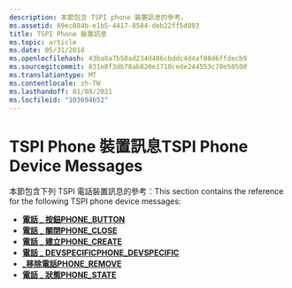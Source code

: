 ```yaml
---
description: 本節包含 TSPI phone 裝置訊息的參考。
ms.assetid: 69ec084b-e1b5-4417-8584-deb22ff5d893
title: TSPI Phone 裝置訊息
ms.topic: article
ms.date: 05/31/2018
ms.openlocfilehash: 43ba8a7b50ad234d486cbddc4d4af80d6ffdecb9
ms.sourcegitcommit: 831e8f3db78ab820e1710cede244553c70e50500
ms.translationtype: MT
ms.contentlocale: zh-TW
ms.lasthandoff: 01/08/2021
ms.locfileid: "103694652"
---
```

# <a name="tspi-phone-device-messages"></a><span data-ttu-id="e9eb7-103">TSPI Phone 裝置訊息</span><span class="sxs-lookup"><span data-stu-id="e9eb7-103">TSPI Phone Device Messages</span></span>

<span data-ttu-id="e9eb7-104">本節包含下列 TSPI 電話裝置訊息的參考：</span><span class="sxs-lookup"><span data-stu-id="e9eb7-104">This section contains the reference for the following TSPI phone device messages:</span></span>

-   <span data-ttu-id="e9eb7-105">[**電話 \_ 按鈕**](/previous-versions/windows/desktop/legacy/ms725254(v=vs.85))</span><span class="sxs-lookup"><span data-stu-id="e9eb7-105">[**PHONE\_BUTTON**](/previous-versions/windows/desktop/legacy/ms725254(v=vs.85))</span></span>
-   <span data-ttu-id="e9eb7-106">[**電話 \_ 關閉**](/previous-versions/windows/desktop/legacy/ms725255(v=vs.85))</span><span class="sxs-lookup"><span data-stu-id="e9eb7-106">[**PHONE\_CLOSE**](/previous-versions/windows/desktop/legacy/ms725255(v=vs.85))</span></span>
-   <span data-ttu-id="e9eb7-107">[**電話 \_ 建立**](/previous-versions/windows/desktop/legacy/ms725256(v=vs.85))</span><span class="sxs-lookup"><span data-stu-id="e9eb7-107">[**PHONE\_CREATE**](/previous-versions/windows/desktop/legacy/ms725256(v=vs.85))</span></span>
-   <span data-ttu-id="e9eb7-108">[**電話 \_ DEVSPECIFIC**](/previous-versions/windows/desktop/legacy/ms725258(v=vs.85))</span><span class="sxs-lookup"><span data-stu-id="e9eb7-108">[**PHONE\_DEVSPECIFIC**](/previous-versions/windows/desktop/legacy/ms725258(v=vs.85))</span></span>
-   <span data-ttu-id="e9eb7-109">[**\_移除電話**](/previous-versions/windows/desktop/legacy/ms725260(v=vs.85))</span><span class="sxs-lookup"><span data-stu-id="e9eb7-109">[**PHONE\_REMOVE**](/previous-versions/windows/desktop/legacy/ms725260(v=vs.85))</span></span>
-   <span data-ttu-id="e9eb7-110">[**電話 \_ 狀態**](/previous-versions/windows/desktop/legacy/ms725262(v=vs.85))</span><span class="sxs-lookup"><span data-stu-id="e9eb7-110">[**PHONE\_STATE**](/previous-versions/windows/desktop/legacy/ms725262(v=vs.85))</span></span>

 

 
